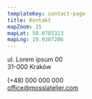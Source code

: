 ```yaml
---
templateKey: contact-page
title: Kontakt
mapZoom: 15
mapLat: 50.0785323
mapLng: 19.9307206
---
```

ul. Lorem ipsum 00  
31-000 Kraków

(+48) 000 000 000  
office@mossiatelier.com